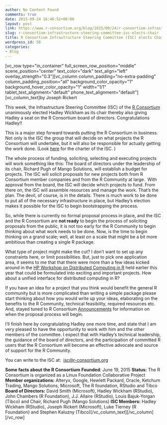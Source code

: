 ```yaml
---
author: No Content Found
comments: true
date: 2015-09-24 16:46:52+00:00
layout: post
link: https://www.r-consortium.org/blog/2015/09/24/r-consortium-infrastructure-steering-committee-isc-elects-chair
slug: r-consortium-infrastructure-steering-committee-isc-elects-chair
title: R Consortium Infrastructure Steering Committee (ISC) elects Chair
wordpress_id: 56
categories:
- Blog
---
```


[vc_row type="in_container" full_screen_row_position="middle" scene_position="center" text_color="dark" text_align="left" overlay_strength="0.3"][vc_column column_padding="no-extra-padding" column_padding_position="all" background_color_opacity="1" background_hover_color_opacity="1" width="1/1" tablet_text_alignment="default" phone_text_alignment="default"][vc_column_text]by Joseph Rickert

This week, the Infrastructure Steering Committee (ISC) of the [R Consortium](https://www.r-consortium.org/) unanimously elected Hadley Wickham as its chair thereby also giving Hadley a seat on the R Consortium board of directors. Congratulations Hadley!!

This is a major step forward towards putting the R Consortium in business. Not only is the ISC the group that will decide on what projects the R Consortium will undertake, but it will also be responsible for actually getting the work done. (Look [here](https://www.r-consortium.org/about/governance/isc-charter) for the charter of the ISC. )

The whole process of funding, soliciting, selecting and executing projects will work something like this: The board of directors under the leadership of its chair, Richard Pugh of Mango Solutions, will establish a budget for projects. The ISC will solicit proposals for new projects both from R Consortium member companies and from the R Community at large.  With approval from the board, the ISC will decide which projects to fund. From there on, the ISC will assemble resources and manage the work. That’s the plan. The devil, of course, is in the details. There is much work to be done to put all of the necessary infrastructure in place, but Hadley’s election makes it possible for the ISC to begin bootstrapping the process.

So, while there is currently no formal proposal process in place, and the ISC and the R Consortium are **not ready** to begin the process of soliciting proposals from the public, it is not too early for the R Community to begin thinking about what work needs to be done. Now, is the time to begin thinking on a grand scale; well, at least on a scale that might be a bit more ambitious than creating a single R package.

What type of project might make the cut? I don’t want to set up any constraints here, or limit possibilities. But, just to pick one application area, it seems to me that that there were more than a few ideas kicked around in the [HP Workshop on Distributed Computing in R](http://blog.revolutionanalytics.com/2015/02/the-hp-workshop-on-distributed-computing-in-r.html) held earlier this year that could be formulated into exciting and important projects. How about a unified interface for distributed computing in R?

If you have an idea for a project that you think would benefit the general R community but is more complicated than writing a simple package please start thinking about how you would write up your ideas, elaborating on the benefits to the R Community, technical feasibility, required resources etc. And, stayed tuned to R Consortium [Announcements](https://www.r-consortium.org/news/announcements) for information on when the proposal process will begin.

I’ll finish here by congratulating Hadley one more time, and state that I am very pleased to have the opportunity to work with him and the other members of the committee. I expect that with Hadley’s technical leadership, the guidance of the board of directors, and the participation of committed R users that the R Consortium will become an effective advocate and source of support for the R Community.

You can write to the ISC at:  [isc@r-consortium.org](mailto:isc@r-consortium.org)

**Some facts about the R Consortium**
**Founded**: June 19, 2015
**Status:** The R Consortium is organized as a Linux Foundation Collaborative Project
**Member organizations:** Alteryx, Google, Hewlett Packard, Oracle, Ketchum Trading, Mango Solutions, Microsoft, The R foundation, RStudio and Tibco
**Board of Directors:** David Smith (Microsoft), Hadley Wickham (RStudio), John Chambers (R Foundation), J.J. Allaire (RStudio), Louis Bajuk-Yorgan (Tibco) and Chair, Richard Pugh (Mango Solutions)
**ISC Members:** Hadley Wickham (RStudio), Joseph Rickert (Microsoft), Luke Tierney (R Foundation) and Stephen Kaluzny (Tibco)[/vc_column_text][/vc_column][/vc_row]

